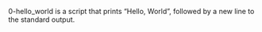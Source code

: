  0-hello_world is a script that prints “Hello, World”, followed by a new line to the standard output.
